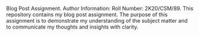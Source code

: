 
Blog Post Assignment.
Author Information:
Roll Number: 2K20/CSM/89.
This repository contains my blog post assignment. The purpose of this assignment is to demonstrate my understanding of the subject matter and to communicate my thoughts and insights with clarity.
